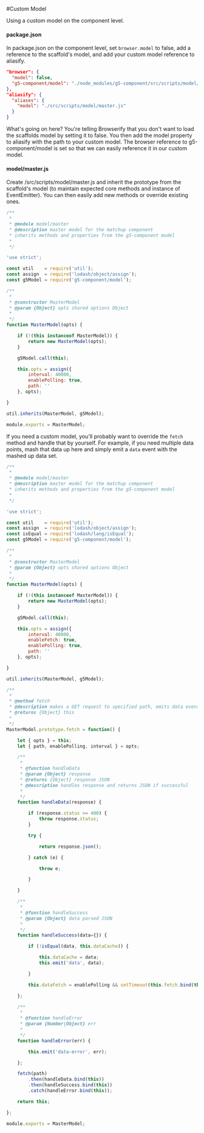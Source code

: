 #Custom Model

Using a custom model on the component level.

#### package.json

In package.json on the component level, set `browser.model` to false, add a reference to the scaffold's model, and add your custom model reference to aliasify.

```json
"browser": {
  "model": false,
  "g5-component/model": "./node_modules/g5-component/src/scripts/model/master.js"
},
"aliasify": {
  "aliases": {
    "model": "./src/scripts/model/master.js"
  }
}
```

What's going on here? You're telling Browserify that you don't want to load the scaffolds model by setting it to false. You then add the model property to aliasify with the path to your custom model. The browser reference to g5-component/model is set so that we can easily reference it in our custom model.

#### model/master.js

Create /src/scripts/model/master.js and inherit the prototype from the scaffold's model (to maintain expected core methods and instance of EventEmitter). You can then easily add new methods or override existing ones.

```js
/**
 *
 * @module model/master
 * @description master model for the matchup component
 * inherits methods and properties from the g5-component model
 *
 */

'use strict';

const util    = require('util');
const assign  = require('lodash/object/assign');
const g5Model = require('g5-component/model');

/**
 *
 * @constructor MasterModel
 * @param {Object} opts shared options Object
 *
 */
function MasterModel(opts) {

    if (!(this instanceof MasterModel)) {
        return new MasterModel(opts);
    }

    g5Model.call(this);

    this.opts = assign({
        interval: 40000,
        enablePolling: true,
        path: ''
    }, opts);

}

util.inherits(MasterModel, g5Model);

module.exports = MasterModel;
```

If you need a custom model, you'll probably want to override the `fetch` method and handle that by yourself. For example, if you need multiple data points, mash that data up here and simply emit a `data` event with the mashed up data set.


```js
/**
 *
 * @module model/master
 * @description master model for the matchup component
 * inherits methods and properties from the g5-component model
 *
 */

'use strict';

const util    = require('util');
const assign  = require('lodash/object/assign');
const isEqual = require('lodash/lang/isEqual');
const g5Model = require('g5-component/model');

/**
 *
 * @constructor MasterModel
 * @param {Object} opts shared options Object
 *
 */
function MasterModel(opts) {

    if (!(this instanceof MasterModel)) {
        return new MasterModel(opts);
    }

    g5Model.call(this);

    this.opts = assign({
        interval: 40000,
        enableFetch: true,
        enablePolling: true,
        path: ''
    }, opts);

}

util.inherits(MasterModel, g5Model);

/**
 *
 * @method fetch
 * @description makes a GET request to specified path, emits data event, expecting JSON by default
 * @returns {Object} this
 *
 */
MasterModel.prototype.fetch = function() {

    let { opts } = this;
    let { path, enablePolling, interval } = opts;

    /**
     *
     * @function handleData
     * @param {Object} response
     * @returns {Object} response JSON
     * @description handles response and returns JSON if successful
     *
     */
    function handleData(response) {

        if (response.status >= 400) {
            throw response.status;
        }

        try {

            return response.json();

        } catch (e) {

            throw e;

        }

    }

    /**
     *
     * @function handleSuccess
     * @param {Object} data parsed JSON
     *
     */
    function handleSuccess(data={}) {

        if (!isEqual(data, this.dataCache)) {

            this.dataCache = data;
            this.emit('data', data);

        }

        this.dataFetch = enablePolling && setTimeout(this.fetch.bind(this), interval);

    };

    /**
     *
     * @function handleError
     * @param {Number|Object} err
     *
     */
    function handleError(err) {

        this.emit('data-error', err);

    };

    fetch(path)
        .then(handleData.bind(this))
        .then(handleSuccess.bind(this))
        .catch(handleError.bind(this));

    return this;

};

module.exports = MasterModel;
```
